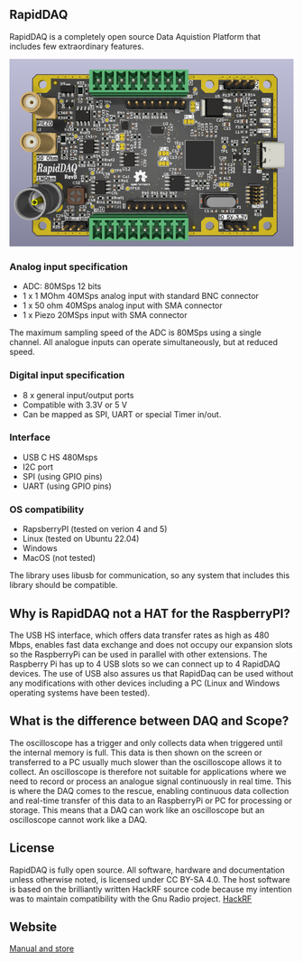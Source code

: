 
## RapidDAQ

RapidDAQ is a completely open source Data Aquistion Platform that includes few extraordinary features. 

![Pcb](https://raw.githubusercontent.com/signalius/RapidDAQ/main/doc/rapiddaq_pcb3d.png)

### Analog input specification

* ADC: 80MSps 12 bits 
* 1 x 1 MOhm 40MSps analog input with standard BNC connector
* 1 x 50 ohm 40MSps analog input with SMA connector
* 1 x Piezo 20MSps input with SMA connector

The maximum sampling speed of the ADC is 80MSps using a single channel. All analogue inputs can operate simultaneously, but at reduced speed.

### Digital input specification

* 8 x general input/output ports
* Compatible with 3.3V or 5 V
* Can be mapped as SPI, UART or special Timer in/out.


### Interface

* USB C HS 480Msps
* I2C port
* SPI (using GPIO pins)
* UART (using GPIO pins)

### OS compatibility

 * RapsberryPI (tested on verion 4 and 5)
 * Linux (tested on Ubuntu 22.04)
 * Windows 
 * MacOS (not tested)
 
The library uses libusb for communication, so any system that includes this library should be compatible. 

## Why is RapidDAQ not a HAT for the RaspberryPI?

The USB HS interface, which offers data transfer rates as high as 480 Mbps, enables fast data exchange and does not occupy our expansion slots so the RaspberryPi can be used in parallel with other extensions. The Raspberry Pi has up to 4 USB slots so we can connect up to 4 RapidDAQ devices. The use of USB also assures us that RapidDaq can be used without any modifications with other devices including a PC (Linux and Windows operating systems have been tested).

## What is the difference between DAQ and Scope?

The oscilloscope has a trigger and only collects data when triggered until the internal memory is full. This data is then shown on the screen or transferred to a PC usually much slower than the oscilloscope allows it to collect. An oscilloscope is therefore not suitable for applications where we need to record or process an analogue signal continuously in real time. This is where the DAQ comes to the rescue, enabling continuous data collection and real-time transfer of this data to an RaspberryPi or PC for processing or storage. This means that a DAQ can work like an oscilloscope but an oscilloscope cannot work like a DAQ.

## License
RapidDAQ is fully open source.
All software, hardware and documentation unless otherwise noted, is licensed under CC BY-SA 4.0.
The host software is based on the brilliantly written HackRF source code because my intention was to maintain compatibility with the Gnu Radio project. [HackRF](https://github.com/greatscottgadgets/hackrf/)

## Website
[Manual and store](https://gepard.space/)



